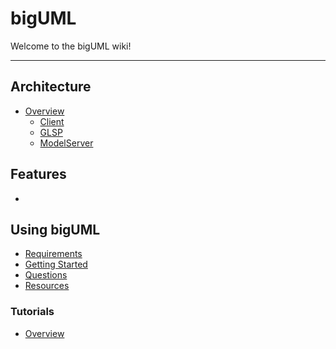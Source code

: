 # bigUML

Welcome to the bigUML wiki!

---

## Architecture

- [Overview](./architecture/README.md)
  - [Client](./architecture/client/client.md)
  - [GLSP](./architecture/server/glsp.md)
  - [ModelServer](./architecture/server/model-server.md)

## Features

-

## Using bigUML

- [Requirements](./requirements.md)
- [Getting Started](./getting-started.md)
- [Questions](./questions.md)
- [Resources](./resources.md)

### Tutorials

- [Overview](./tutorial/README.md)
